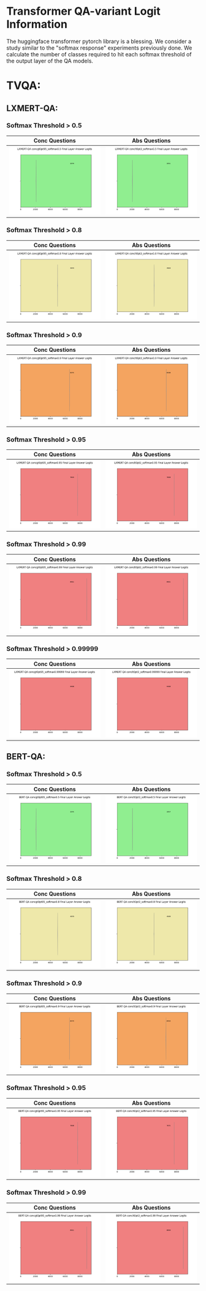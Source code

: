# Transformer QA-variant Logit Information
The huggingface transformer pytorch library is a blessing. We consider a study similar to the "softmax response" experiments previously done. We calculate the number of classes required to hit each softmax threshold of the output layer of the QA models.

# TVQA:
## LXMERT-QA:
### Softmax Threshold > 0.5
Conc Questions|Abs Questions
-|-
![pending](lxmertconcgt0pt95_softmax0.5.png)|![pending](lxmertconclt0pt3_softmax0.5.png)


### Softmax Threshold > 0.8
Conc Questions|Abs Questions
-|-
![pending](lxmertconcgt0pt95_softmax0.8.png)|![pending](lxmertconclt0pt3_softmax0.8.png)


### Softmax Threshold > 0.9
Conc Questions|Abs Questions
-|-
![pending](lxmertconcgt0pt95_softmax0.9.png)|![pending](lxmertconclt0pt3_softmax0.9.png)

### Softmax Threshold > 0.95
Conc Questions|Abs Questions
-|-
![pending](lxmertconcgt0pt95_softmax0.95.png)|![pending](lxmertconclt0pt3_softmax0.95.png)

### Softmax Threshold > 0.99
Conc Questions|Abs Questions
-|-
![pending](lxmertconcgt0pt95_softmax0.99.png)|![pending](lxmertconclt0pt3_softmax0.99.png)

### Softmax Threshold > 0.99999
Conc Questions|Abs Questions
-|-
![pending](lxmertconcgt0pt95_softmax0.99999.png)|![pending](lxmertconclt0pt3_softmax0.99999.png)



## BERT-QA:
### Softmax Threshold > 0.5
Conc Questions|Abs Questions
-|-
![pending](bertconcgt0pt95_softmax0.5.png)|![pending](bertconclt0pt3_softmax0.5.png)


### Softmax Threshold > 0.8
Conc Questions|Abs Questions
-|-
![pending](bertconcgt0pt95_softmax0.8.png)|![pending](bertconclt0pt3_softmax0.8.png)


### Softmax Threshold > 0.9
Conc Questions|Abs Questions
-|-
![pending](bertconcgt0pt95_softmax0.9.png)|![pending](bertconclt0pt3_softmax0.9.png)

### Softmax Threshold > 0.95
Conc Questions|Abs Questions
-|-
![pending](bertconcgt0pt95_softmax0.95.png)|![pending](bertconclt0pt3_softmax0.95.png)

### Softmax Threshold > 0.99
Conc Questions|Abs Questions
-|-
![pending](bertconcgt0pt95_softmax0.99.png)|![pending](bertconclt0pt3_softmax0.99.png)


